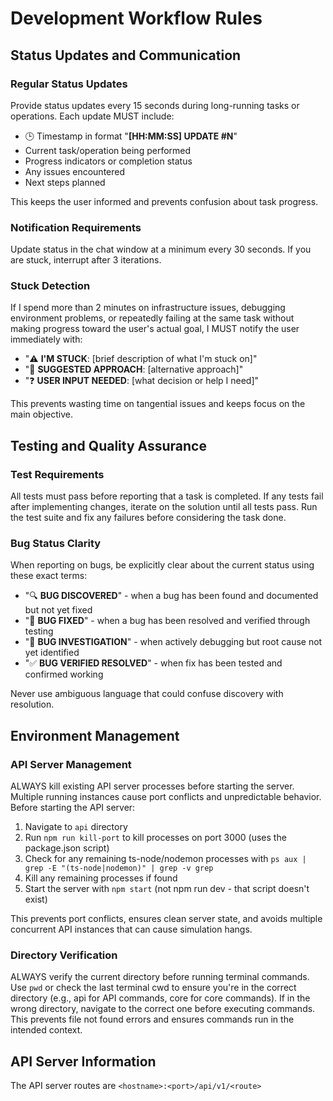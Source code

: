 # Development Workflow Rules

## Status Updates and Communication

### Regular Status Updates

Provide status updates every 15 seconds during long-running tasks or operations. Each update MUST include:

- 🕒 Timestamp in format "**[HH:MM:SS] UPDATE #N**"
- Current task/operation being performed
- Progress indicators or completion status
- Any issues encountered
- Next steps planned

This keeps the user informed and prevents confusion about task progress.

### Notification Requirements

Update status in the chat window at a minimum every 30 seconds. If you are stuck, interrupt after 3 iterations.

### Stuck Detection

If I spend more than 2 minutes on infrastructure issues, debugging environment problems, or repeatedly failing at the same task without making progress toward the user's actual goal, I MUST notify the user immediately with:

- "⚠️ **I'M STUCK**: [brief description of what I'm stuck on]"
- "🎯 **SUGGESTED APPROACH**: [alternative approach]"
- "❓ **USER INPUT NEEDED**: [what decision or help I need]"

This prevents wasting time on tangential issues and keeps focus on the main objective.

## Testing and Quality Assurance

### Test Requirements

All tests must pass before reporting that a task is completed. If any tests fail after implementing changes, iterate on the solution until all tests pass. Run the test suite and fix any failures before considering the task done.

### Bug Status Clarity

When reporting on bugs, be explicitly clear about the current status using these exact terms:

- "🔍 **BUG DISCOVERED**" - when a bug has been found and documented but not yet fixed
- "🔧 **BUG FIXED**" - when a bug has been resolved and verified through testing
- "🧪 **BUG INVESTIGATION**" - when actively debugging but root cause not yet identified
- "✅ **BUG VERIFIED RESOLVED**" - when fix has been tested and confirmed working

Never use ambiguous language that could confuse discovery with resolution.

## Environment Management

### API Server Management

ALWAYS kill existing API server processes before starting the server. Multiple running instances cause port conflicts and unpredictable behavior. Before starting the API server:

1. Navigate to `api` directory
2. Run `npm run kill-port` to kill processes on port 3000 (uses the package.json script)
3. Check for any remaining ts-node/nodemon processes with `ps aux | grep -E "(ts-node|nodemon)" | grep -v grep`
4. Kill any remaining processes if found
5. Start the server with `npm start` (not npm run dev - that script doesn't exist)

This prevents port conflicts, ensures clean server state, and avoids multiple concurrent API instances that can cause simulation hangs.

### Directory Verification

ALWAYS verify the current directory before running terminal commands. Use `pwd` or check the last terminal cwd to ensure you're in the correct directory (e.g., api for API commands, core for core commands). If in the wrong directory, navigate to the correct one before executing commands. This prevents file not found errors and ensures commands run in the intended context.

## API Server Information

The API server routes are `<hostname>:<port>/api/v1/<route>`
